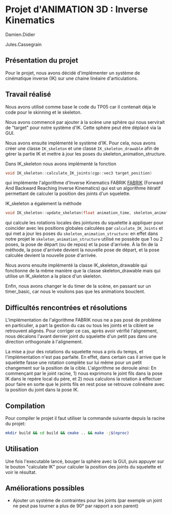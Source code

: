 # Projet d'ANIMATION 3D : Inverse Kinematics

Damien.Didier

Jules.Cassegrain

## Présentation du projet

Pour le projet, nous avons décidé d'implémenter un système de cinématique inverse (IK)
sur une chaine linéaire d'articulations.

## Travail réalisé

Nous avons utilisé comme base le code du TP05 car il contenait déja le code
pour le skinning et le skeleton.

Nous avons commencé par ajouter à la scène une sphère qui nous servirait de "target"
pour notre système d'IK. Cette sphére peut étre déplacé via la GUI.

Nous avons ensuite implémenté le système d'IK. Pour cela, nous avons créer une classe 
`IK_skeleton` et une classe `IK_skeleton_drawable` afin de gérer la partie IK et mettre 
à jour les poses du skeleton_animation_structure.

Dans IK_skeleton nous avons implémenté la fonction

```c++
void IK_skeleton::calculate_IK_joints(cgp::vec3 target_position)
```

qui implémente l'algorithme d'Inverse Kinematics FABRIK [FABRIK](http://www.andreasaristidou.com/FABRIK.html)
(Forward And Backward Reaching Inverse Kinematics) qui est un algorithme itératif permettant de calculer la position 
des joints d'un squelette.

IK_skeleton a également la méthode

```c++
void IK_skeleton::update_skeleton(float animation_time, skeleton_animation_structure &skeleton)
```

qui calcule les rotations locales des jointures du squelette à appliquer pour coincider avec les positions 
globales calculées par `calculate_IK_Joints` et qui met a jour les poses du `skeleton_animation_structure`: 
en effet dans notre projet le `skeleton_animation_structure` utilisé ne possède que 1 ou 2 poses, la pose 
de départ (ou de repos) et la pose d'arrivée. À la fin de la méthode, la pose d'arrivée devient la nouvelle
pose de départ, et la pose calculée devient la nouvelle pose d'arrivée.

Nous avons ensuite implémenté la classe IK_skeleton_drawable qui fonctionne de la même manière que la 
classe skeleton_drawable mais qui utilise un IK_skeleton a la place d'un skeleton.

Enfin, nous avons changer le du timer de la scène, en passant sur un timer_basic, car nous le voulions 
pas que les animations bouclent.

## Difficultés rencontrées et résolutions

L'implémentation de l'algorithme FABRIK nous ne a pas posé de problème en particulier, a part la gestion du cas ou 
tous les joints et la ciblent se retrouvent alignés.
Pour corriger ce cas, après avoir vérifié l'alignement, nous décalons l'avant dernier joint du squelette d'un petit pas
dans une direction orthogonale à l'alignement.

La mise a jour des rotations du squelette nous a pris du temps, et l'implémentation n'est pas parfaite. En effet, dans 
certain cas il arrive que le squelette fasse une rotation complète sur lui même pour un petit changement sur la position
de la cible. L'algorithme se deroule ainsi: En commençant par le joint racine, 1) nous exprimons le joint fils dans la pose
IK dans le repère local du père, et 2) nous calculons la rotation à effectuer pour faire en sorte que le joints fils en
rest pose se retrouve colinéaire avec la position du joint dans la pose IK.

## Compilation

Pour compiler le projet il faut utiliser la commande suivante depuis la racine du projet:

```bash
mkdir build && cd build && cmake .. && make -j$(nproc)
```

## Utilisation

Une fois l'executable lancé, bouger la sphére avec la GUI, puis appuyer sur le bouton "calculate IK" pour calculer la position des joints du squelette et voir le résultat.

## Améliorations possibles

- Ajouter un systéme de contraintes pour les joints (par exemple un joint ne peut pas tourner a plus de 90° par rapport a son parent)
